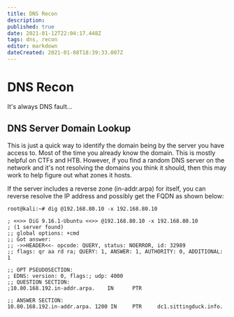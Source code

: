 ```yaml
---
title: DNS Recon
description: 
published: true
date: 2021-01-12T22:04:17.448Z
tags: dns, recon
editor: markdown
dateCreated: 2021-01-08T18:39:33.007Z
---
```


# DNS Recon

It's always DNS fault...


## DNS Server Domain Lookup

This is just a quick way to identify the domain being by the server you have access to. Most of the time you already know the domain. This is mostly helpful on CTFs and HTB. However, if you find a random DNS server on the network and it's not resolving the domains you think it should, then this may work to help figure out what zones it hosts.

If the server includes a reverse zone (in-addr.arpa) for itself, you can reverse resolve the IP address and possibly get the FQDN as shown below:

```
root@kali:~# dig @192.168.80.10 -x 192.168.80.10

; <<>> DiG 9.16.1-Ubuntu <<>> @192.168.80.10 -x 192.168.80.10
; (1 server found)
;; global options: +cmd
;; Got answer:
;; ->>HEADER<<- opcode: QUERY, status: NOERROR, id: 32989
;; flags: qr aa rd ra; QUERY: 1, ANSWER: 1, AUTHORITY: 0, ADDITIONAL: 1

;; OPT PSEUDOSECTION:
; EDNS: version: 0, flags:; udp: 4000
;; QUESTION SECTION:
;10.80.168.192.in-addr.arpa.    IN      PTR

;; ANSWER SECTION:
10.80.168.192.in-addr.arpa. 1200 IN     PTR     dc1.sittingduck.info.
```
